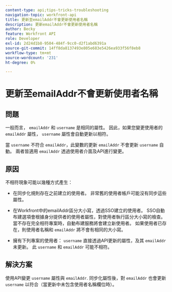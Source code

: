 ```yaml
---
content-type: api;tips-tricks-troubleshooting
navigation-topic: workfront-api
title: 更新至emailAddr不會更新使用者名稱
description: 更新emailAddr不會更新使用者名稱
author: Becky
feature: Workfront API
role: Developer
exl-id: 2d24d1b8-9504-484f-9cc0-d2f1abd6391a
source-git-commit: 14ff8da8137493e805e683e5426ea933f56f8eb8
workflow-type: tm+mt
source-wordcount: '231'
ht-degree: 0%

---
```



# 更新至emailAddr不會更新使用者名稱

## 問題

一般而言， `emailAddr` 和 `username` 是相同的屬性。 因此，如果您變更使用者的 `emailAddr` 屬性， `username` 屬性會自動更新以相符。

當 `username` 不符合 `emailAddr`，此變數的更新 `emailAddr` 不會更新 `username` 自動。 兩者皆適用 `emailAddr` 透過使用者介面及API進行變更。

## 原因

不相符現象可能以幾種方式產生：

* 在同步化規則存在之前建立的使用者。 非常舊的使用者帳戶可能沒有同步這些屬性。

* 在Workfront中的emailAddr區分大小寫，透過SSO建立的使用者。 SSO自動布建選項會根據身分提供者的使用者屬性，對使用者執行區分大小寫的檢查。 當不存在完全相符專案時，自動布建服務將會建立新使用者。 如果使用者已存在，則使用者名稱和 `emailAddr` 將不會有相同的大小寫。

* 擁有下列專案的使用者： `username` 直接透過API更新的屬性，及其 `emailAddr` 未更新。 此 `username` 和 `emailAddr` 可能不相符。

## 解決方案

使用API變更 `username` 屬性與 `emailAddr`. 同步化屬性後，對 `emailAddr` 也會更新 `username` 以符合（當更新中未包含使用者名稱欄位時）。
